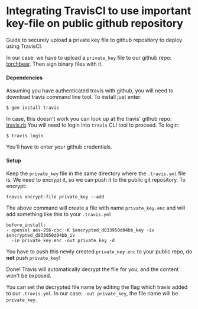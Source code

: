 # Integrating TravisCI to use important key-file on public github repository
Guide to securely upload a private key file to github repository to deploy using TravisCI.

In our case: we have to upload a `private_key` file to our github repo: [torchbear](https://github.com/foundpatterns/torchbear). Then sign binary files with it.
#### Dependencies 
Assuming you have authenticated travis with github, you will need to download travis command line tool. To install just enter: 
```
$ gem install travis
```
In case, this doesn't work you can look up at the travis' github repo: [travis.rb](https://github.com/travis-ci/travis.rb#installation)
You will need to login into `travis` CLI tool to proceed. To login:
```
$ travis login
```
You'll have to enter your github credentials.

#### Setup
Keep the `private_key` file in the same directory where the `.travis.yml` file is.
We need to encrypt it, so we can push it to the public git repository.
To encrypt:
```
travis encrypt-file private_key --add
```


The above command will create a file with name `private_key.enc` and will add something like this to your `.travis.yml`
```
before_install:
- openssl aes-256-cbc -K $encrypted_d833950d04bb_key -iv $encrypted_d833950d04bb_iv
  -in private_key.enc -out private_key -d
```

You have to push this newly created `private_key.enc` to your public repo, do **not** push `private_key`!

Done! Travis will automatically decrypt the file for you, and the content won't be exposed. 

You can set the decrypted file name by editing the flag which travis added to our `.travis.yml`. In our case: `-out private_key`, the file name will be `private_key`.
